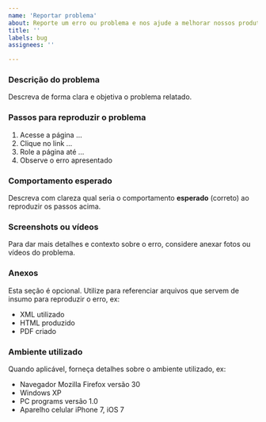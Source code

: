 ```yaml
---
name: 'Reportar problema'
about: Reporte um erro ou problema e nos ajude a melhorar nossos produtos
title: ''
labels: bug
assignees: ''

---
```


### Descrição do problema
Descreva de forma clara e objetiva o problema relatado.

### Passos para reproduzir o problema
1. Acesse a página ...
2. Clique no link ...
3. Role a página até ...
4. Observe o erro apresentado

### Comportamento esperado
Descreva com clareza qual seria o comportamento **esperado** (correto) ao reproduzir os passos acima.

### Screenshots ou vídeos
Para dar mais detalhes e contexto sobre o erro, considere anexar fotos ou vídeos do problema.

### Anexos
Esta seção é opcional. Utilize para referenciar arquivos que servem de insumo para reproduzir o erro, ex:

- XML utilizado
- HTML produzido
- PDF criado

### Ambiente utilizado
Quando aplicável, forneça detalhes sobre o ambiente utilizado, ex:

- Navegador Mozilla Firefox versão 30
- Windows XP
- PC programs versão 1.0
- Aparelho celular iPhone 7, iOS 7